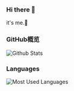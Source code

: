 ### Hi there 👋
it's me.🌱

### GitHub概览
![Github Stats](https://github-readme-stats.vercel.app/api?username=tiestring&theme=onedark&count_private=true&line_height=21.5&show_icons=true)

### Languages
![Most Used Languages](https://github-readme-stats.vercel.app/api/top-langs/?username=tiestring&theme=light&layout=compact)
<!--
**TieString/TieString** is a ✨ _special_ ✨ repository because its `README.md` (this file) appears on your GitHub profile.

Here are some ideas to get you started:

- 🔭 I’m currently working on ...
- 🌱 I’m currently learning ...
- 👯 I’m looking to collaborate on ...
- 🤔 I’m looking for help with ...
- 💬 Ask me about ...
- 📫 How to reach me: ...
- 😄 Pronouns: ...
- ⚡ Fun fact: ...
-->

